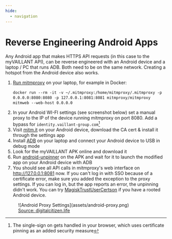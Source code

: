 ```yaml
---
hide:
  - navigation
---
```


# Reverse Engineering Android Apps

Any Android app that makes HTTPS API requests (in this case to the myVAILLANT API), can be reverse engineered
with an Android device and a laptop / PC that runs ADB. Both need to be on the same network.
Creating a hotspot from the Android device also works.

1. [Run mitmproxy](https://docs.mitmproxy.org/stable/overview-installation/) on your laptop, for example in Docker: 
   ```shell
   docker run --rm -it -v ~/.mitmproxy:/home/mitmproxy/.mitmproxy -p 0.0.0.0:8080:8080 -p 127.0.0.1:8081:8081 mitmproxy/mitmproxy mitmweb --web-host 0.0.0.0
   ```
2. In your Android WI-FI settings (see screenshot below) set a manual proxy to the IP of the device running mitmproxy on port 8080.
   Add a bypass for `identity.vaillant-group.com`[^1]
3. Visit [mitm.it](http://mitm.it/) on your Android device, download the CA cert & install it through the settings app
4. Install [ADB](https://www.xda-developers.com/install-adb-windows-macos-linux/) on your laptop and connect your Android device to USB in debug mode
5. Look for the myVAILLANT APK online and download it
6. Run [android-unpinner](https://github.com/mitmproxy/android-unpinner) on the APK and wait for it to launch the modified app on your Android device with ADB
7. You should see all API calls in mitmproxy's web interface on http://127.0.0.1:8081 now. 
   If you can't log in with SSO because of a certificate error, make sure you added the exception to the proxy settings.
   If you can log in, but the app reports an error, the unpinning didn't work.
   You can try [MagiskTrustUserCertson](https://github.com/NVISOsecurity/MagiskTrustUserCertson) if you have a rooted Android device.

<figure markdown>
  ![Android Proxy Settings](assets/android-proxy.png)
  <figcaption><a target="_blank" href="https://www.digitalcitizen.life/how-add-proxy-server-wireless-connection-android/">Source: digitalcitizen.life</a></figcaption>
</figure>

[^1]: The single-sign on gets handled in your browser, which uses certificate pinning as an added security measure